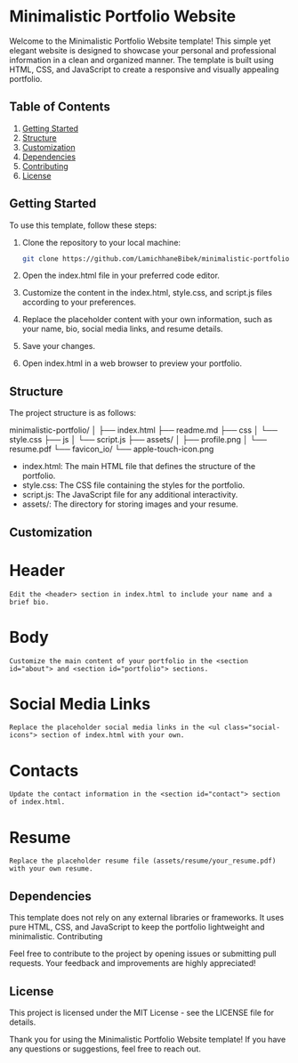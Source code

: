 # Minimalistic Portfolio Website

Welcome to the Minimalistic Portfolio Website template! This simple yet elegant website is designed to showcase your personal and professional information in a clean and organized manner. The template is built using HTML, CSS, and JavaScript to create a responsive and visually appealing portfolio.

## Table of Contents

1. [Getting Started](#getting-started)
2. [Structure](#structure)
3. [Customization](#customization)
4. [Dependencies](#dependencies)
5. [Contributing](#contributing)
6. [License](#license)

## Getting Started

To use this template, follow these steps:

1. Clone the repository to your local machine:

   ```bash 
   git clone https://github.com/LamichhaneBibek/minimalistic-portfolio.git ```

2. Open the index.html file in your preferred code editor.

3. Customize the content in the index.html, style.css, and script.js files according to your preferences.

4. Replace the placeholder content with your own information, such as your name, bio, social media links, and resume details.

5. Save your changes.

6. Open index.html in a web browser to preview your portfolio.

## Structure

The project structure is as follows:

minimalistic-portfolio/
│
├── index.html
├── readme.md
├── css
│   └── style.css
├── js
│   └── script.js
├── assets/
│   ├── profile.png
│   └── resume.pdf
└── favicon_io/
    └── apple-touch-icon.png 

  -  index.html: The main HTML file that defines the structure of the portfolio.
  -  style.css: The CSS file containing the styles for the portfolio.
  -  script.js: The JavaScript file for any additional interactivity.
  -  assets/: The directory for storing images and your resume.

## Customization
# Header

    Edit the <header> section in index.html to include your name and a brief bio.

# Body

    Customize the main content of your portfolio in the <section id="about"> and <section id="portfolio"> sections.

# Social Media Links

    Replace the placeholder social media links in the <ul class="social-icons"> section of index.html with your own.

# Contacts

    Update the contact information in the <section id="contact"> section of index.html.

# Resume

    Replace the placeholder resume file (assets/resume/your_resume.pdf) with your own resume.

## Dependencies

This template does not rely on any external libraries or frameworks. It uses pure HTML, CSS, and JavaScript to keep the portfolio lightweight and minimalistic.
Contributing

Feel free to contribute to the project by opening issues or submitting pull requests. Your feedback and improvements are highly appreciated!

## License

This project is licensed under the MIT License - see the LICENSE file for details.

Thank you for using the Minimalistic Portfolio Website template! If you have any questions or suggestions, feel free to reach out.